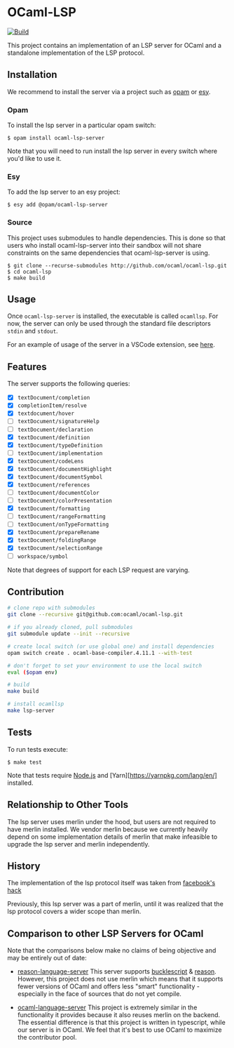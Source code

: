 # OCaml-LSP

[![Build](https://github.com/ocaml/ocaml-lsp/workflows/Build%20and%20Test/badge.svg)](https://github.com/ocaml/ocaml-lsp/actions)

This project contains an implementation of an LSP server for OCaml and a
standalone implementation of the LSP protocol.

## Installation

We recommend to install the server via a project such as
[opam](http://github.com/ocaml/opam) or [esy](https://github.com/esy/esy).

### Opam

To install the lsp server in a particular opam switch:

```
$ opam install ocaml-lsp-server
```

Note that you will need to run install the lsp server in every switch where
you'd like to use it.

### Esy

To add the lsp server to an esy project:

```
$ esy add @opam/ocaml-lsp-server
```

### Source

This project uses submodules to handle dependencies. This is done so that users
who install ocaml-lsp-server into their sandbox will not share constraints on
the same dependencies that ocaml-lsp-server is using.

```
$ git clone --recurse-submodules http://github.com/ocaml/ocaml-lsp.git
$ cd ocaml-lsp
$ make build
```

## Usage

Once `ocaml-lsp-server` is installed, the executable is called `ocamllsp`. For
now, the server can only be used through the standard file descriptors `stdin`
and `stdout`.

For an example of usage of the server in a VSCode extension, see
[here](https://github.com/ocamllabs/vscode-ocaml-platform/blob/master/src/vscode_ocaml_platform.ml).

## Features

The server supports the following queries:

- [x] `textDocument/completion`
- [x] `completionItem/resolve`
- [x] `textdocument/hover`
- [ ] `textDocument/signatureHelp`
- [ ] `textDocument/declaration`
- [x] `textDocument/definition`
- [x] `textDocument/typeDefinition`
- [ ] `textDocument/implementation`
- [x] `textDocument/codeLens`
- [x] `textDocument/documentHighlight`
- [x] `textDocument/documentSymbol`
- [x] `textDocument/references`
- [ ] `textDocument/documentColor`
- [ ] `textDocument/colorPresentation`
- [x] `textDocument/formatting`
- [ ] `textDocument/rangeFormatting`
- [ ] `textDocument/onTypeFormatting`
- [x] `textDocument/prepareRename`
- [x] `textDocument/foldingRange`
- [x] `textDocument/selectionRange`
- [ ] `workspace/symbol`

Note that degrees of support for each LSP request are varying.

## Contribution

```bash
# clone repo with submodules
git clone --recursive git@github.com:ocaml/ocaml-lsp.git

# if you already cloned, pull submodules
git submodule update --init --recursive

# create local switch (or use global one) and install dependencies
opam switch create . ocaml-base-compiler.4.11.1 --with-test

# don't forget to set your environment to use the local switch
eval ($opam env)

# build
make build

# install ocamllsp
make lsp-server
```

## Tests

To run tests execute:

```
$ make test
```

Note that tests require [Node.js](https://nodejs.org/en/) and
[Yarn][https://yarnpkg.com/lang/en/] installed.

## Relationship to Other Tools

The lsp server uses merlin under the hood, but users are not required to have
merlin installed. We vendor merlin because we currently heavily depend on some
implementation details of merlin that make infeasible to upgrade the lsp server
and merlin independently.

## History

The implementation of the lsp protocol itself was taken from
[facebook's hack](https://github.com/facebook/hhvm/blob/master/hphp/hack/src/utils/lsp/lsp.mli)

Previously, this lsp server was a part of merlin, until it was realized that the
lsp protocol covers a wider scope than merlin.

## Comparison to other LSP Servers for OCaml

Note that the comparisons below make no claims of being objective and may be
entirely out of date:

- [reason-language-server](https://github.com/jaredly/reason-language-server)
  This server supports
  [bucklescript](https://github.com/BuckleScript/bucklescript) &
  [reason](https://github.com/facebook/reason). However, this project does not
  use merlin which means that it supports fewer versions of OCaml and offers less
  "smart" functionality - especially in the face of sources that do not yet
  compile.

- [ocaml-language-server](https://github.com/ocaml-lsp/ocaml-language-server)
  This project is extremely similar in the functionality it provides because it
  also reuses merlin on the backend. The essential difference is that this
  project is written in typescript, while our server is in OCaml. We feel that
  it's best to use OCaml to maximize the contributor pool.
